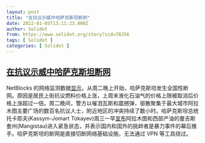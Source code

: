 ```yaml
---
layout: post
title: "在抗议示威中哈萨克斯坦断网"
date: 2022-01-05T13:11:23.000Z
author: Solidot
from: https://www.solidot.org/story?sid=70256
tags: [ Solidot ]
categories: [ Solidot ]
---
```

<!--1641388283000-->
[在抗议示威中哈萨克斯坦断网](https://www.solidot.org/story?sid=70256)
------

<div>
NetBlocks 的网络监测数据<a href="https://netblocks.org/reports/internet-disrupted-in-kazakhstan-amid-energy-price-protests-oy9YQgy3">显示</a>，从周二晚上开始，哈萨克斯坦发生全国性断网。原因是居民上街抗议燃料价格上涨，上周末液化石油气的价格上限被取消后价格上涨超过一倍。周二晚间，警方以催泪瓦斯和震撼弹，驱散聚集于最大城市阿拉木图主要广场的数百名抗议人士，附近地区的冲突持续了数小时。哈萨克斯坦总统托卡耶夫(Kassym-Jomart Tokayev)周三一早<a href="https://cn.reuters.com/article/kazakhstan-gov-resign-fuel-0105-idCNKBS2JF0BC?il=0" target="_blank">宣布</a>阿拉木图和西部产油的曼吉斯套州(Mangistau)进入紧急状态，并表示国内和国外的挑衅者是暴力事件的幕后推手。哈萨克斯坦的断网是直接切断网络基础设施，无法通过 VPN 等工具绕过。
</div>
